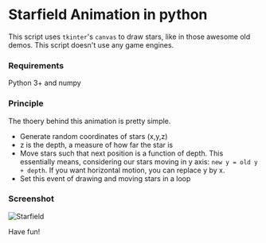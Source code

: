 # Starfield Animation in python
This script uses `tkinter`'s `canvas` to draw stars, like in those awesome old demos. This script doesn't use any game engines.

### Requirements
Python 3+ and numpy

### Principle
The thoery behind this animation is pretty simple.
  - Generate random coordinates of stars (x,y,z)
  - z is the depth, a measure of how far the star is
  - Move stars such that next position is a function of depth. This essentially means, considering our stars moving in y axis: `new y = old y + depth`. If you want horizontal motion, you can replace y by x.
  - Set this event of drawing and moving stars in a loop
 
 ### Screenshot
![Starfield](https://i.imgur.com/GFAfzSO.png)

Have fun!
